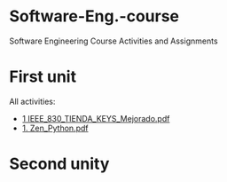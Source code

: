 # Software-Eng.-course
Software Engineering Course Activities and Assignments

# First unit
All activities:

* [1 IEEE_830_TIENDA_KEYS_Mejorado.pdf]([https://github.com/Alenm1/Software-Eng.-course/blob/main/1%20IEEE_830_TIENDA_KEYS_Mejorado.pdf)
* [1. Zen_Python.pdf]([https://example.com/my_pdf2.pdf](https://github.com/Alenm1/Software-Eng.-course/blob/main/1.%20Zen_Python.pdf))
  
# Second unity
